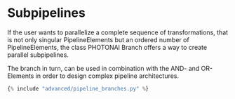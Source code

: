 <h1>Subpipelines</h1>
<div class="photon-docu-header">
    <p>
        If the user wants to parallelize a complete sequence of transformations, that is not only singular
        PipelineElements but an ordered number of PipelineElements, the class PHOTONAI Branch offers a way to create
        parallel subpipelines.
    </p>
    <p>
        The branch in turn, can be used in combination with the AND- and OR- Elements in order to design complex
        pipeline architectures.
    </p>
</div>

``` python
{% include "advanced/pipeline_branches.py" %} 

```